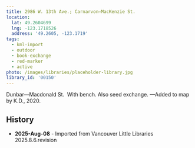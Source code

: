 ```yaml
---
title: 2986 W. 13th Ave.; Carnarvon—MacKenzie St.
location:
  lat: 49.2604699
  lng: -123.1718526
  address: '49.2605, -123.1719'
tags:
  - kml-import
  - outdoor
  - book-exchange
  - red-marker
  - active
photo: /images/libraries/placeholder-library.jpg
library_id: '00150'
---
```

Dunbar—Macdonald St.  With bench.
Also seed exchange.
—Added to map by K.D., 2020.

## History
- **2025-Aug-08** - Imported from Vancouver Little Libraries 2025.8.6.revision
